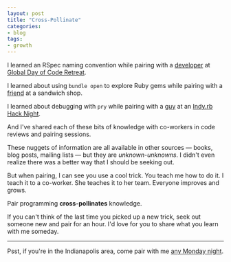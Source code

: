 ```yaml
---
layout: post
title: "Cross-Pollinate"
categories:
- blog
tags:
- growth
---
```


I learned an RSpec naming convention while pairing with a [developer][vam] at 
[Global Day of Code Retreat][cr].

[vam]: https://twitter.com/vbeharav
[cr]: http://globalday.coderetreat.org/

I learned about using `bundle open` to explore Ruby gems while pairing with a [friend][ks] at 
a sandwich shop.

[ks]: https://twitter.com/kyleashipley

I learned about debugging with `pry` while pairing with a [guy][jm] at an 
[Indy.rb Hack Night][irb].

[jm]: https://twitter.com/joelmeador
[irb]: http://indyrb.org/

And I've shared each of these bits of knowledge with co-workers in code reviews and pairing
sessions.

These nuggets of information are all available in other sources &mdash; books, blog 
posts, mailing lists &mdash; but they are *unknown-unknowns*. I didn't even realize there 
was a better way that I should be seeking out.

But when pairing, I can see you use a cool trick. You teach me how to do it. I teach it to a 
co-worker. She teaches it to her team. Everyone improves and grows.

Pair programming **cross-pollinates** knowledge.

If you can't think of the last time you picked up a new trick, seek out someone new and 
pair for an hour. I'd love for you to share what you learn with me someday.

---
<div class="disclaimer">
  <p>Psst, if you're in the Indianapolis area, come pair with me <a href="http://indystartuplab.org">any Monday night</a>.</p>
</div>